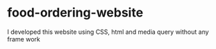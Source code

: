 # food-ordering-website
I developed this website using CSS, html and media query without any frame work
